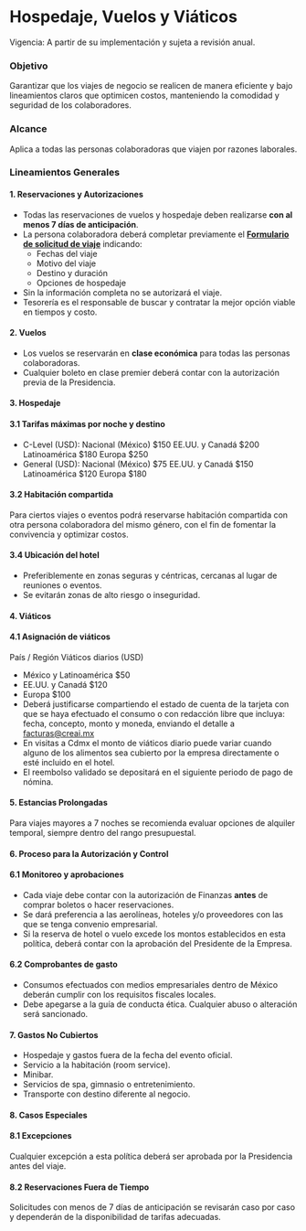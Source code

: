 # Hospedaje, Vuelos y Viáticos

Vigencia: A partir de su implementación y sujeta a revisión anual.

### Objetivo

Garantizar que los viajes de negocio se realicen de manera eficiente y bajo lineamientos claros que optimicen costos, manteniendo la comodidad y seguridad de los colaboradores.

### Alcance

Aplica a todas las personas colaboradoras que viajen por razones laborales.

### Lineamientos Generales

#### 1. Reservaciones y Autorizaciones

- Todas las reservaciones de vuelos y hospedaje deben realizarse **con al menos 7 días de anticipación**.
- La persona colaboradora deberá completar previamente el [**Formulario de solicitud de viaje**](https://forms.office.com/Pages/ResponsePage.aspx?id=dqVvfLFFx0uC8-JkuPwc5gEZlp7oRg1HuTpxeSHIB3RUQ08wMUxFSjA2VUxQUTFQU1ZZNjJDQURaNC4u) indicando:
    - Fechas del viaje
    - Motivo del viaje
    - Destino y duración
    - Opciones de hospedaje
- Sin la información completa no se autorizará el viaje.
- Tesorería es el responsable de buscar y contratar la mejor opción viable en tiempos y costo.

#### 2. Vuelos

- Los vuelos se reservarán en **clase económica** para todas las personas colaboradoras.
- Cualquier boleto en clase premier deberá contar con la autorización previa de la Presidencia.

#### 3. Hospedaje

#### 3.1 Tarifas máximas por noche y destino

- C-Level (USD): Nacional (México) $150 EE.UU. y Canadá $200 Latinoamérica $180 Europa $250
- General (USD): Nacional (México) $75 EE.UU. y Canadá $150 Latinoamérica $120 Europa $180

#### 3.2 Habitación compartida

Para ciertos viajes o eventos podrá reservarse habitación compartida con otra persona colaboradora del mismo género, con el fin de fomentar la convivencia y optimizar costos.

#### 3.4 Ubicación del hotel

- Preferiblemente en zonas seguras y céntricas, cercanas al lugar de reuniones o eventos.
- Se evitarán zonas de alto riesgo o inseguridad.

#### 4. Viáticos

#### 4.1 Asignación de viáticos

País / Región Viáticos diarios (USD)

- México y Latinoamérica $50
- EE.UU. y Canadá $120
- Europa $100
- Deberá justificarse compartiendo el estado de cuenta de la tarjeta con que se haya efectuado el consumo o con redacción libre que incluya: fecha, concepto, monto y moneda, enviando el detalle a [facturas@creai.mx](mailto:facturas@creai.mx)
- En visitas a Cdmx el monto de viáticos diario puede variar cuando alguno de los alimentos sea cubierto por la empresa directamente o esté incluido en el hotel.
- El reembolso validado se depositará en el siguiente periodo de pago de nómina.

#### 5. Estancias Prolongadas

Para viajes mayores a 7 noches se recomienda evaluar opciones de alquiler temporal, siempre dentro del rango presupuestal.

#### 6. Proceso para la Autorización y Control

#### 6.1 Monitoreo y aprobaciones

- Cada viaje debe contar con la autorización de Finanzas **antes** de comprar boletos o hacer reservaciones.
- Se dará preferencia a las aerolíneas, hoteles y/o proveedores con las que se tenga convenio empresarial.
- Si la reserva de hotel o vuelo excede los montos establecidos en esta política, deberá contar con la aprobación del Presidente de la Empresa.

#### 6.2 Comprobantes de gasto

- Consumos efectuados con medios empresariales dentro de México deberán cumplir con los requisitos fiscales locales.
- Debe apegarse a la guía de conducta ética. Cualquier abuso o alteración será sancionado.

#### 7. Gastos No Cubiertos

- Hospedaje y gastos fuera de la fecha del evento oficial.
- Servicio a la habitación (room service).
- Minibar.
- Servicios de spa, gimnasio o entretenimiento.
- Transporte con destino diferente al negocio.

#### 8. Casos Especiales

#### 8.1 Excepciones

Cualquier excepción a esta política deberá ser aprobada por la Presidencia antes del viaje.

#### 8.2 Reservaciones Fuera de Tiempo

Solicitudes con menos de 7 días de anticipación se revisarán caso por caso y dependerán de la disponibilidad de tarifas adecuadas.
